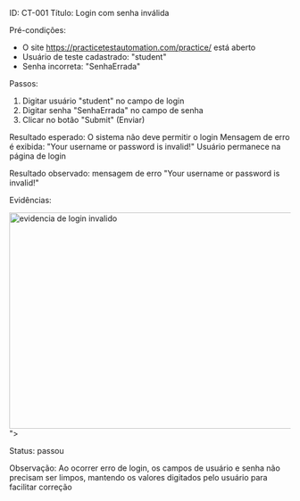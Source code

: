 ID: CT-001
Título: Login com senha inválida

Pré-condições:
- O site https://practicetestautomation.com/practice/ está aberto
- Usuário de teste cadastrado: "student"
- Senha incorreta: "SenhaErrada"

Passos:
1. Digitar usuário "student" no campo de login
2. Digitar senha "SenhaErrada" no campo de senha
3. Clicar no botão "Submit" (Enviar)

Resultado esperado:
 O sistema não deve permitir o login
 Mensagem de erro é exibida: "Your username or password is invalid!"
 Usuário permanece na página de login

Resultado observado:
mensagem de erro "Your username or password is invalid!"

Evidências:

<img width="725" height="388" alt="evidencia de login  invalido" src="https://github.com/user-attachments/assets/59c4f748-6235-4b31-8e9b-5d944aee05eb" />
">


Status:
passou

Observação: Ao ocorrer erro de login, os campos de usuário e senha não precisam ser limpos, mantendo os valores digitados pelo usuário para facilitar correção
